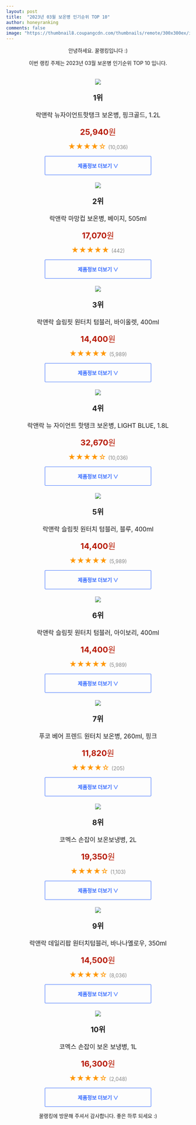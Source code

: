 ```yaml
---
layout: post
title:  "2023년 03월 보온병 인기순위 TOP 10"
author: honeyranking
comments: false
image: "https://thumbnail8.coupangcdn.com/thumbnails/remote/300x300ex/image/retail/images/2461643010160169-90705d17-a313-4a5e-97b0-635008a1dfd7.jpg"
---
```

<p style="text-align: center;">안녕하세요. 꿀랭킹입니다 :)</p>
<p style="text-align: center;">이번 랭킹 주제는 2023년 03월 보온병 인기순위 TOP 10 입니다.</p><center><img src="https://thumbnail8.coupangcdn.com/thumbnails/remote/300x300ex/image/retail/images/2461643010160169-90705d17-a313-4a5e-97b0-635008a1dfd7.jpg" style="margin-top:20px" /></center><p style="text-align: center; font-size: 20px"><b>1위</b></p><p style="text-align: center; font-size: 17px">락앤락 뉴자이언트핫탱크 보온병, 핑크골드, 1.2L</p><p style="text-align: center;"><span style="color: #b61800; font-size: 22px;"><b>25,940</b>원</span></p><p style="text-align: center;"><span style="color: #ff9600; font-size: 20px;">★★★★☆ </span><span style="color: #878787;">(10,036)</span></p><center><a href="https://link.coupang.com/a/TqE7o"><div style="font-size: 14px; display: inline-block; padding: 15px 90px; color: #346aff; border-radius: 2px; border: 1px solid #346aff; cursor: pointer;"><b>제품정보 더보기 &or;</b></div></a></center><center><img src="https://thumbnail10.coupangcdn.com/thumbnails/remote/300x300ex/image/retail/images/2350395813523987-5185d02a-61a6-4b64-a604-74aca841dc45.jpg" style="margin-top:20px" /></center><p style="text-align: center; font-size: 20px"><b>2위</b></p><p style="text-align: center; font-size: 17px">락앤락 마망컵 보온병, 베이지, 505ml</p><p style="text-align: center;"><span style="color: #b61800; font-size: 22px;"><b>17,070</b>원</span></p><p style="text-align: center;"><span style="color: #ff9600; font-size: 20px;">★★★★★ </span><span style="color: #878787;">(442)</span></p><center><a href="https://link.coupang.com/a/TqE7p"><div style="font-size: 14px; display: inline-block; padding: 15px 90px; color: #346aff; border-radius: 2px; border: 1px solid #346aff; cursor: pointer;"><b>제품정보 더보기 &or;</b></div></a></center><center><img src="https://thumbnail7.coupangcdn.com/thumbnails/remote/300x300ex/image/retail/images/1114449054121867-cbd7d099-926e-4881-b1ad-3cbed3260845.png" style="margin-top:20px" /></center><p style="text-align: center; font-size: 20px"><b>3위</b></p><p style="text-align: center; font-size: 17px">락앤락 슬림핏 원터치 텀블러, 바이올렛, 400ml</p><p style="text-align: center;"><span style="color: #b61800; font-size: 22px;"><b>14,400</b>원</span></p><p style="text-align: center;"><span style="color: #ff9600; font-size: 20px;">★★★★★ </span><span style="color: #878787;">(5,989)</span></p><center><a href="https://link.coupang.com/a/TqE7q"><div style="font-size: 14px; display: inline-block; padding: 15px 90px; color: #346aff; border-radius: 2px; border: 1px solid #346aff; cursor: pointer;"><b>제품정보 더보기 &or;</b></div></a></center><center><img src="https://thumbnail7.coupangcdn.com/thumbnails/remote/300x300ex/image/retail/images/607973172474997-d6bd3879-b24c-4c4a-a235-fabd48d828b8.jpg" style="margin-top:20px" /></center><p style="text-align: center; font-size: 20px"><b>4위</b></p><p style="text-align: center; font-size: 17px">락앤락 뉴 자이언트 핫탱크 보온병, LIGHT BLUE, 1.8L</p><p style="text-align: center;"><span style="color: #b61800; font-size: 22px;"><b>32,670</b>원</span></p><p style="text-align: center;"><span style="color: #ff9600; font-size: 20px;">★★★★☆ </span><span style="color: #878787;">(10,036)</span></p><center><a href="https://link.coupang.com/a/TqE7r"><div style="font-size: 14px; display: inline-block; padding: 15px 90px; color: #346aff; border-radius: 2px; border: 1px solid #346aff; cursor: pointer;"><b>제품정보 더보기 &or;</b></div></a></center><center><img src="https://thumbnail6.coupangcdn.com/thumbnails/remote/300x300ex/image/retail/images/1116207052233927-046ffcd7-6852-451a-93b3-899cadd20d8a.png" style="margin-top:20px" /></center><p style="text-align: center; font-size: 20px"><b>5위</b></p><p style="text-align: center; font-size: 17px">락앤락 슬림핏 원터치 텀블러, 블루, 400ml</p><p style="text-align: center;"><span style="color: #b61800; font-size: 22px;"><b>14,400</b>원</span></p><p style="text-align: center;"><span style="color: #ff9600; font-size: 20px;">★★★★★ </span><span style="color: #878787;">(5,989)</span></p><center><a href="https://link.coupang.com/a/TqE7s"><div style="font-size: 14px; display: inline-block; padding: 15px 90px; color: #346aff; border-radius: 2px; border: 1px solid #346aff; cursor: pointer;"><b>제품정보 더보기 &or;</b></div></a></center><center><img src="https://thumbnail6.coupangcdn.com/thumbnails/remote/300x300ex/image/retail/images/1114647649564534-02b4f56b-b292-442c-903b-960800be571a.png" style="margin-top:20px" /></center><p style="text-align: center; font-size: 20px"><b>6위</b></p><p style="text-align: center; font-size: 17px">락앤락 슬림핏 원터치 텀블러, 아이보리, 400ml</p><p style="text-align: center;"><span style="color: #b61800; font-size: 22px;"><b>14,400</b>원</span></p><p style="text-align: center;"><span style="color: #ff9600; font-size: 20px;">★★★★★ </span><span style="color: #878787;">(5,989)</span></p><center><a href="https://link.coupang.com/a/TqE7u"><div style="font-size: 14px; display: inline-block; padding: 15px 90px; color: #346aff; border-radius: 2px; border: 1px solid #346aff; cursor: pointer;"><b>제품정보 더보기 &or;</b></div></a></center><center><img src="https://thumbnail10.coupangcdn.com/thumbnails/remote/300x300ex/image/rs_quotation_api/aszofzjq/0e996f2b6e1f48b39d2a294dcf8d1282.jpg" style="margin-top:20px" /></center><p style="text-align: center; font-size: 20px"><b>7위</b></p><p style="text-align: center; font-size: 17px">푸코 베어 프렌드 원터치 보온병, 260ml, 핑크</p><p style="text-align: center;"><span style="color: #b61800; font-size: 22px;"><b>11,820</b>원</span></p><p style="text-align: center;"><span style="color: #ff9600; font-size: 20px;">★★★★☆ </span><span style="color: #878787;">(205)</span></p><center><a href="https://link.coupang.com/a/TqE7x"><div style="font-size: 14px; display: inline-block; padding: 15px 90px; color: #346aff; border-radius: 2px; border: 1px solid #346aff; cursor: pointer;"><b>제품정보 더보기 &or;</b></div></a></center><center><img src="https://thumbnail9.coupangcdn.com/thumbnails/remote/300x300ex/image/product/image/vendoritem/2019/07/04/3504764778/df4cde6c-6acd-4be3-82ea-a2a31d1d7003.jpg" style="margin-top:20px" /></center><p style="text-align: center; font-size: 20px"><b>8위</b></p><p style="text-align: center; font-size: 17px">코멕스 손잡이 보온보냉병, 2L</p><p style="text-align: center;"><span style="color: #b61800; font-size: 22px;"><b>19,350</b>원</span></p><p style="text-align: center;"><span style="color: #ff9600; font-size: 20px;">★★★★☆ </span><span style="color: #878787;">(1,103)</span></p><center><a href="https://link.coupang.com/a/TqE7y"><div style="font-size: 14px; display: inline-block; padding: 15px 90px; color: #346aff; border-radius: 2px; border: 1px solid #346aff; cursor: pointer;"><b>제품정보 더보기 &or;</b></div></a></center><center><img src="https://thumbnail9.coupangcdn.com/thumbnails/remote/300x300ex/image/retail/images/8061373926732802-1fcfd327-b3f8-4d88-81cd-83c4fd2aa700.jpg" style="margin-top:20px" /></center><p style="text-align: center; font-size: 20px"><b>9위</b></p><p style="text-align: center; font-size: 17px">락앤락 데일리팝 원터치텀블러, 바나나옐로우, 350ml</p><p style="text-align: center;"><span style="color: #b61800; font-size: 22px;"><b>14,500</b>원</span></p><p style="text-align: center;"><span style="color: #ff9600; font-size: 20px;">★★★★☆ </span><span style="color: #878787;">(8,036)</span></p><center><a href="https://link.coupang.com/a/TqE7z"><div style="font-size: 14px; display: inline-block; padding: 15px 90px; color: #346aff; border-radius: 2px; border: 1px solid #346aff; cursor: pointer;"><b>제품정보 더보기 &or;</b></div></a></center><center><img src="https://thumbnail7.coupangcdn.com/thumbnails/remote/300x300ex/image/product/image/vendoritem/2019/02/01/3388404346/46da8349-e65d-41b4-851b-e691f5a4115e.jpg" style="margin-top:20px" /></center><p style="text-align: center; font-size: 20px"><b>10위</b></p><p style="text-align: center; font-size: 17px">코멕스 손잡이 보온 보냉병, 1L</p><p style="text-align: center;"><span style="color: #b61800; font-size: 22px;"><b>16,300</b>원</span></p><p style="text-align: center;"><span style="color: #ff9600; font-size: 20px;">★★★★☆ </span><span style="color: #878787;">(2,048)</span></p><center><a href="https://link.coupang.com/a/TqE7D"><div style="font-size: 14px; display: inline-block; padding: 15px 90px; color: #346aff; border-radius: 2px; border: 1px solid #346aff; cursor: pointer;"><b>제품정보 더보기 &or;</b></div></a></center><p style="text-align: center;">꿀랭킹에 방문해 주셔서 감사합니다. 좋은 하루 되세요 :)</p>